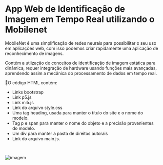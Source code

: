 # App Web de Identificação de Imagem em Tempo Real utilizando o Mobilenet
 MobileNet é uma simplificação de redes neurais para possibilitar o seu uso em aplicações web, 
com isso podemos criar rapidamente uma aplicação de reconhecimento de imagens.

Contém a utiização de conceitos de identificação de imagem estática para
dinâmica, requer integração de hardware usando funções mais
avançadas, aprendendo assim a mecânica do processamento de dados em tempo real.


📌O código HTML contém:
- Links bootstrap
- Link p5.js
- Link ml5.js
- Link do arquivo style.css
- Uma tag heading, usada para manter o título do site e o nome do modelo.
- Tag p e span para manter o nome do objeto e a precisão provenientes do modelo.
- Um div para manter a pasta de direitos autorais
- Link do arquivo main.js.

<br>


![imagem](https://user-images.githubusercontent.com/102030672/207223314-c956f998-0301-4b6f-9768-68a1fa551565.jpg)
